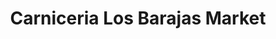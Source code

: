 ---
title: "Carniceria Los Barajas Market"
url: /norristown/carniceria-los-barajas-market/
shop: Lebensmittel
---